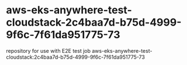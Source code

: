 # aws-eks-anywhere-test-cloudstack-2c4baa7d-b75d-4999-9f6c-7f61da951775-73
repository for use with E2E test job aws-eks-anywhere-test-cloudstack:2c4baa7d-b75d-4999-9f6c-7f61da951775-73
